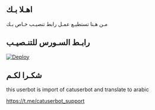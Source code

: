 ## اهـلا بـك
مـن هـنا تستطيـع عمـل رابط تنصيـب خـاص بـك

## رابـط السـورس للتنـصيـب

[![Deploy](https://www.herokucdn.com/deploy/button.svg)](https://heroku.com/deploy?template=https://github.com/mpmdr/jmthon)

## شكـرا لكـم 


this userbot is import of catuserbot and translate to arabic

https://t.me/catuserbot_support
